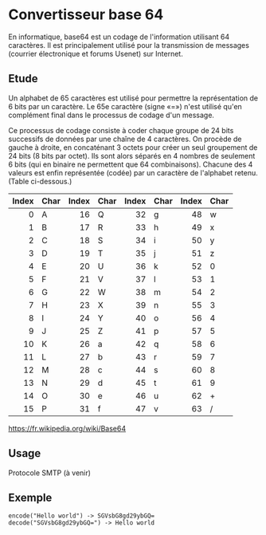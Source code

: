 # Convertisseur base 64
En informatique, base64 est un codage de l'information utilisant 64 caractères. Il est principalement utilisé pour la transmission de messages (courrier électronique et forums Usenet) sur Internet.
## Etude
Un alphabet de 65 caractères est utilisé pour permettre la représentation de 6 bits par un caractère. Le 65e caractère (signe «=») n'est utilisé qu'en complément final dans le processus de codage d'un message.

Ce processus de codage consiste à coder chaque groupe de 24 bits successifs de données par une chaîne de 4 caractères. On procède de gauche à droite, en concaténant 3 octets pour créer un seul groupement de 24 bits (8 bits par octet). Ils sont alors séparés en 4 nombres de seulement 6 bits (qui en binaire ne permettent que 64 combinaisons). Chacune des 4 valeurs est enfin représentée (codée) par un caractère de l'alphabet retenu. (Table ci-dessous.)

| Index | Char | Index | Char | Index | Char | Index | Char |
|------:|------|------:|------|------:|------|------:|------|
|     0 | A    |    16 | Q    |    32 | g    |    48 | w    |
|     1 | B    |    17 | R    |    33 | h    |    49 | x    |
|     2 | C    |    18 | S    |    34 | i    |    50 | y    |
|     3 | D    |    19 | T    |    35 | j    |    51 | z    |
|     4 | E    |    20 | U    |    36 | k    |    52 | 0    |
|     5 | F    |    21 | V    |    37 | l    |    53 | 1    |
|     6 | G    |    22 | W    |    38 | m    |    54 | 2    |
|     7 | H    |    23 | X    |    39 | n    |    55 | 3    |
|     8 | I    |    24 | Y    |    40 | o    |    56 | 4    |
|     9 | J    |    25 | Z    |    41 | p    |    57 | 5    |
|    10 | K    |    26 | a    |    42 | q    |    58 | 6    |
|    11 | L    |    27 | b    |    43 | r    |    59 | 7    |
|    12 | M    |    28 | c    |    44 | s    |    60 | 8    |
|    13 | N    |    29 | d    |    45 | t    |    61 | 9    |
|    14 | O    |    30 | e    |    46 | u    |    62 | +    |
|    15 | P    |    31 | f    |    47 | v    |    63 | /    |

https://fr.wikipedia.org/wiki/Base64

## Usage
   Protocole SMTP (à venir)
## Exemple
    encode("Hello world") -> SGVsbG8gd29ybGQ=
    decode("SGVsbG8gd29ybGQ=") -> Hello world
